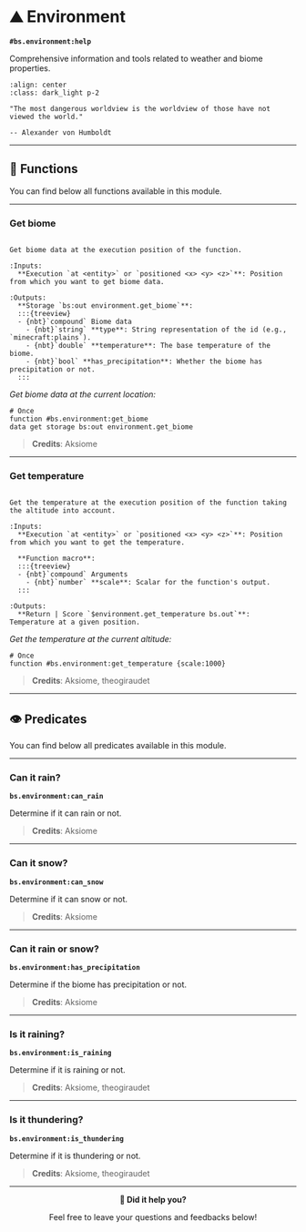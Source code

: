 # ⛰️ Environment

**`#bs.environment:help`**

Comprehensive information and tools related to weather and biome properties.

```{image} /_imgs/modules/environment.png
:align: center
:class: dark_light p-2
```

```{epigraph}
"The most dangerous worldview is the worldview of those have not viewed the world."

-- Alexander von Humboldt
```

---

## 🔧 Functions

You can find below all functions available in this module.

---


### Get biome

```{function} #bs.environment:get_biome

Get biome data at the execution position of the function.

:Inputs:
  **Execution `at <entity>` or `positioned <x> <y> <z>`**: Position from which you want to get biome data.

:Outputs:
  **Storage `bs:out environment.get_biome`**:
  :::{treeview}
  - {nbt}`compound` Biome data
    - {nbt}`string` **type**: String representation of the id (e.g., `minecraft:plains`).
    - {nbt}`double` **temperature**: The base temperature of the biome.
    - {nbt}`bool` **has_precipitation**: Whether the biome has precipitation or not.
  :::
```

*Get biome data at the current location:*

```mcfunction
# Once
function #bs.environment:get_biome
data get storage bs:out environment.get_biome
```

> **Credits**: Aksiome

---

### Get temperature

```{function} #bs.environment:get_temperature {scale:<scaling>}

Get the temperature at the execution position of the function taking the altitude into account.

:Inputs:
  **Execution `at <entity>` or `positioned <x> <y> <z>`**: Position from which you want to get the temperature.

  **Function macro**:
  :::{treeview}
  - {nbt}`compound` Arguments
    - {nbt}`number` **scale**: Scalar for the function's output.
  :::

:Outputs:
  **Return | Score `$environment.get_temperature bs.out`**: Temperature at a given position.
```

*Get the temperature at the current altitude:*

```mcfunction
# Once
function #bs.environment:get_temperature {scale:1000}
```

> **Credits**: Aksiome, theogiraudet

---

## 👁️ Predicates

You can find below all predicates available in this module.

---

### Can it rain?

**`bs.environment:can_rain`**

Determine if it can rain or not.

> **Credits**: Aksiome

---

### Can it snow?

**`bs.environment:can_snow`**

Determine if it can snow or not.

> **Credits**: Aksiome

---

### Can it rain or snow?

**`bs.environment:has_precipitation`**

Determine if the biome has precipitation or not.

> **Credits**: Aksiome

---

### Is it raining?

**`bs.environment:is_raining`**

Determine if it is raining or not.

> **Credits**: Aksiome, theogiraudet

---

### Is it thundering?

**`bs.environment:is_thundering`**

Determine if it is thundering or not.

> **Credits**: Aksiome, theogiraudet

---

<div id="gs-comments" align=center>

**💬 Did it help you?**

Feel free to leave your questions and feedbacks below!

</div>
